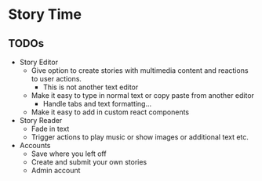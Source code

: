 # Story Time

## TODOs
* Story Editor
  * Give option to create stories with multimedia content and reactions to user actions.
    * This is not another text editor
  * Make it easy to type in normal text or copy paste from another editor
    * Handle tabs and text formatting...
  * Make it easy to add in custom react components
* Story Reader
  * Fade in text
  * Trigger actions to play music or show images or additional text etc.
* Accounts
  * Save where you left off
  * Create and submit your own stories
  * Admin account